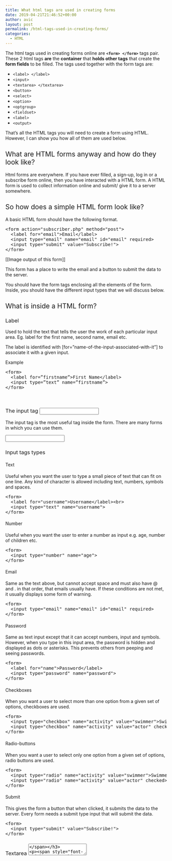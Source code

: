 ```yaml
---
title: What html tags are used in creating forms
date: 2019-04-21T21:46:52+00:00
author: avic
layout: post
permalink: /html-tags-used-in-creating-forms/
categories:
  - HTML
---
```

<span style="font-weight: 400;">The html tags used in creating forms online are <strong>```<form> </form>```</strong> tags pair. These 2 html tags <strong>are</strong> the <strong>container</strong> that <strong>holds other tags</strong> that create the <strong>form fields</strong> to be filled. The tags used together with the form tags are:</span>

- ```<label> </label>```
- ```<input>```
- ```<textarea> </textarea>```
- ```<button>```
- ```<select>```
- ```<option>```
- ```<optgroup>```
- ```<fieldset>```
- ```<label>```
- ```<output>```

<span style="font-weight: 400;">That&#8217;s all the HTML tags you will need to create a form using HTML. However, I can show you how all of them are used below.</span>

## <span style="font-weight: 400;">What are HTML forms anyway and how do they look like?</span>

<span style="font-weight: 400;">Html forms are everywhere. If you have ever filled, a sign-up, log in or a subscribe form online, then you have interacted with a HTML form. A HTML form is used to collect information online and submit/ give it to a server somewhere.</span>

## <span style="font-weight: 400;">So how does a simple HTML form look like?</span>

<span style="font-weight: 400;">A basic HTML form should have the following format.</span>

<pre><span style="font-weight: 400;">&lt;form action="subscriber.php" method="post"&gt;
</span><span style="font-weight: 400;">  &lt;label for="email"&gt;Email&lt;/label&gt;
</span><span style="font-weight: 400;">  &lt;input type="email" name="email" id="email" required&gt;
</span><span style="font-weight: 400;">  &lt;input type="submit" value="Subscribe!"&gt;
</span><span style="font-weight: 400;">&lt;/form&gt;</span></pre>

[[Image output of this form]]

<span style="font-weight: 400;">This form has a place to write the email and a button to submit the data to the server.</span>

<span style="font-weight: 400;">You should have the form tags enclosing all the elements of the form. Inside, you should have the different input types that we will discuss below.</span>

## <span style="font-weight: 400;">What is inside a HTML form?</span>

### <span style="font-weight: 400;">Label <label></span>

<span style="font-weight: 400;">Used to hold the text that tells the user the work of each particular input area. Eg. label for the first name, second name, email etc.</span>

<span style="font-weight: 400;">The label is identified with [for=”name-of-the-input-associated-with-it”] to associate it with a given input.</span>

<span style="font-weight: 400;">Example</span>

<pre><span style="font-weight: 400;">&lt;form&gt;</span>
<span style="font-weight: 400;">  &lt;label for=”firstname”&gt;First Name&lt;/label&gt;</span>
<span style="font-weight: 400;">  &lt;input type=”text” name=”firstname”&gt;</span>
<span style="font-weight: 400;">&lt;/form&gt;</span>


</pre>

### <span style="font-weight: 400;">The input tag <input></span>

<span style="font-weight: 400;">The input tag is the most useful tag inside the form. There are many forms in which you can use them.</span>

<span style="font-weight: 400;"><input type=&#8221;&#8221;></span>

### <span style="font-weight: 400;">Input tags types</span>

#### <span style="font-weight: 400;">Text</span>

<span style="font-weight: 400;">Useful when you want the user to type a small piece of text that can fit on one line. Any kind of character is allowed including text, numbers, symbols and spaces.</span>

<pre><span style="font-weight: 400;">&lt;form&gt;</span>
<span style="font-weight: 400;">  &lt;label for="username"&gt;Username&lt;/label&gt;&lt;br&gt;</span>
<span style="font-weight: 400;">  &lt;input type="text" name="username"&gt;</span>
<span style="font-weight: 400;">&lt;/form&gt;</span></pre>

#### <span style="font-weight: 400;">Number</span>

<span style="font-weight: 400;">Useful when you want the user to enter a number as input e.g. age, number of children etc.</span>

<pre><span style="font-weight: 400;">&lt;form&gt;</span>
<span style="font-weight: 400;">  &lt;input type="number" name="age"&gt;</span>
<span style="font-weight: 400;">&lt;/form&gt;</span></pre>

#### <span style="font-weight: 400;">Email</span>

<span style="font-weight: 400;">Same as the text above, but cannot accept space and must also have @ and . in that order, that emails usually have. If these conditions are not met, it usually displays some form of warning.</span>

<pre><span style="font-weight: 400;">&lt;form&gt;</span>
<span style="font-weight: 400;">  &lt;input type="email" name="email" id="email" required&gt;</span>
<span style="font-weight: 400;">&lt;/form&gt;</span></pre>

#### <span style="font-weight: 400;">Password</span>

<span style="font-weight: 400;">Same as text input except that it can accept numbers, input and symbols. However, when you type in this input area, the password is hidden and displayed as dots or asterisks. This prevents others from peeping and seeing passwords.</span>

<pre><span style="font-weight: 400;">&lt;form&gt;</span>
<span style="font-weight: 400;">  &lt;label for="name"&gt;Password&lt;/label&gt;</span>
<span style="font-weight: 400;">  &lt;input type="password" name="password"&gt;</span>
<span style="font-weight: 400;">&lt;/form&gt;</span></pre>

#### <span style="font-weight: 400;">Checkboxes</span>

<span style="font-weight: 400;">When you want a user to select more than one option from a given set of options, checkboxes are used. </span>

<pre><span style="font-weight: 400;">&lt;form&gt;
</span><span style="font-weight: 400;">  &lt;input type="checkbox" name="activity" value="swimmer"&gt;Swimmer&lt;br&gt;</span>
<span style="font-weight: 400;">  &lt;input type="checkbox" name="activity" value="actor" checked&gt;Actor&lt;br&gt;</span>
<span style="font-weight: 400;">&lt;/form&gt;</span></pre>

#### <span style="font-weight: 400;">Radio-buttons</span>

<span style="font-weight: 400;">When you want a user to select only one option from a given set of options, radio buttons are used. </span>

<pre><span style="font-weight: 400;">&lt;form&gt;</span>
<span style="font-weight: 400;">  &lt;input type="radio" name="activity" value="swimmer"&gt;Swimmer&lt;br&gt;</span>
<span style="font-weight: 400;">  &lt;input type="radio" name="activity" value="actor" checked&gt;Actor&lt;br&gt;</span>
<span style="font-weight: 400;">&lt;/form&gt;</span></pre>

#### <span style="font-weight: 400;">Submit</span>

<span style="font-weight: 400;">This gives the form a button that when clicked, it submits the data to the server. Every form needs a submit type input that will submit the data.</span>

<pre><span style="font-weight: 400;">&lt;form&gt;</span>
<span style="font-weight: 400;">  &lt;input type="submit" value="Subscribe!"&gt;</span>
<span style="font-weight: 400;">&lt;/form&gt;</span></pre>

### <span style="font-weight: 400;">Textarea <textarea></span>

<span style="font-weight: 400;">This proved the same as input type text but on a specified number of lines that you want. The rows specify the number of lines and cols define the number of characters per line.</span>

<pre><span style="font-weight: 400;">&lt;textarea rows="4" cols="30"&gt;</span>
<span style="font-weight: 400;">This is a text area that holds text on multiple number of lines. It can display text on 4 rows and can allow 30 characters per row.</span>
<span style="font-weight: 400;">&lt;/textarea&gt;</span></pre>

### Dropdown list ```<select>```

<span style="font-weight: 400;">This is a dropdown list that appears when clicked. once clicked, the input goes back to the original view.</span>

<pre><span style="font-weight: 400;">&lt;form&gt;</span>
<span style="font-weight: 400;">    &lt;select&gt;</span>
<span style="font-weight: 400;">        &lt;option value="mangoes"&gt;Mangoes&lt;/option&gt;</span>
<span style="font-weight: 400;">        &lt;option value="pineapples"&gt;Pineapples&lt;/option&gt;</span>
<span style="font-weight: 400;">        &lt;option value="bananas"&gt;Bananas&lt;/option&gt;</span>
<span style="font-weight: 400;">        &lt;option value="avocados"&gt;Avocados&lt;/option&gt;</span>
<span style="font-weight: 400;">    &lt;/select&gt;</span>
<span style="font-weight: 400;">&lt;/form&gt;</span></pre>

### <span style="font-weight: 400;">Form action</span>

<span style="font-weight: 400;">This says where the form data will be sent when the submit button is pressed. It is URL of a file in that server. The URL can be absolute (http://www.) or relative (/forms/hope.php).</span>

&nbsp;

<pre><span style="font-weight: 400;">&lt;form action="subscriber.php" method="post"&gt;</span>
<span style="font-weight: 400;">  &lt;label for="email"&gt;Email&lt;/label&gt;</span>
<span style="font-weight: 400;">  &lt;input type="email" name="email" id="email" required&gt;</span>
<span style="font-weight: 400;">  &lt;input type="submit" value="Subscribe!"&gt;</span>
<span style="font-weight: 400;">&lt;/form&gt;</span></pre>

&nbsp;

&nbsp;

<pre><span style="font-weight: 400;">&lt;form action="subscriber.php" method="post"&gt;</span>
<span style="font-weight: 400;">  &lt;label for="email"&gt;Email&lt;/label&gt;</span>
<span style="font-weight: 400;">  &lt;input type="email" name="email" id="email" required&gt;</span>
<span style="font-weight: 400;">  &lt;input type="submit" formaction="newSubsciberList.php" value="Subscribe!"&gt;</span>
<span style="font-weight: 400;">&lt;/form&gt;</span></pre>

<span style="font-weight: 400;">The url at <input type=&#8221;submit&#8221; formaction> formaction overides the default form action at the top.</span>

### <span style="font-weight: 400;">Form method</span>

<span style="font-weight: 400;">This specifies the method by which you want the data to be sent. There are two methods.</span>
<ol>
  <li>
      <h4>
           Get
     </h4>
 </li>
</ol>
<span style="font-weight: 400;">The items to be sent appears on the URL which makes it less secure.</span>

<pre><span style="font-weight: 400;">&lt;form action="subscriber.php" method="get"&gt;</span>
<span style="font-weight: 400;">  &lt;label for="email"&gt;Email&lt;/label&gt;</span>
<span style="font-weight: 400;">  &lt;input type="email" name="email" id="email" required&gt;</span>
<span style="font-weight: 400;">  &lt;input type="submit" value="Subscribe!"&gt;</span>
<span style="font-weight: 400;">&lt;/form&gt;</span></pre>

<ol start="2">
  <li>
     <h4>
       Post</span>
     </h4>
  </li>
</ol>

<span style="font-weight: 400;">It is considered more secure and is the default method used when not specified.</span>

<pre><span style="font-weight: 400;">&lt;form action="subscriber.php" method="post"&gt;</span>
<span style="font-weight: 400;">  &lt;label for="email"&gt;Email&lt;/label&gt;</span>
<span style="font-weight: 400;">  &lt;input type="email" name="email" id="email" required&gt;</span>
<span style="font-weight: 400;">  &lt;input type="submit" value="Subscribe!"&gt;</span>
<span style="font-weight: 400;">&lt;/form&gt;</span></pre>

## <span style="font-weight: 400;">Where do we use form tag in HTML?</span>

<span style="font-weight: 400;">Form tags are used where you have to submit user data to a server somewhere. </span><span style="font-weight: 400;">If you need a form for subscribing to a newsletter, filling a questionnaire, login, sign up, etc. the form tags will get you there.</span>

## <span style="font-weight: 400;">Why form tag is used in HTML?</span>

<span style="font-weight: 400;">Without form tags, user&#8217;s cannot submit the information that they have entered to a server in a normal form. However, there are technology tools that allow users to submit and interact with data without relying on the form tags.</span>

## <span style="font-weight: 400;">Can we use form tag inside div tag?</span>

<span style="font-weight: 400;">Form tags can be used inside a div tag. In fact, form tags can be used anywhere inside the body tags(<body> </body>) of a HTML document. However, you should not put a form tag within another form tag.</span>
